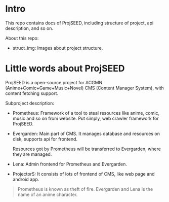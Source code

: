 # Intro

This repo contains docs of ProjSEED, including structure of project, api description, and so on.

About this repo:

* struct_img: Images about project structure.



# Little words about ProjSEED

ProjSEED is a open-source project for ACGMN (Anime+Comic+Game+Music+Novel) CMS (Content Manager System), with content fetching support.

Subproject description:

* Prometheus: Framework of a tool to steal resources like anime, comic, music and so on from website. Put simply, web crawler framework for ProjSEED.

* Evergarden: Main part of CMS. It manages database and resources on disk,  supports api for frontend.

  Resources got by Prometheus will be transferred to Evergarden, where they are managed.

* Lena: Admin frontend for Prometheus and Evergarden.

* ProjectorS: It consists of lots of frontend of CMS, like web page and android app.

> Prometheus is known as theft of fire. Evergarden and Lena is the name of an anime character.

